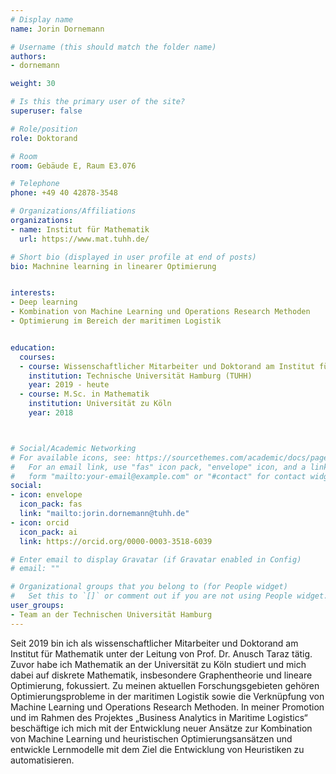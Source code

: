 ```yaml
---
# Display name
name: Jorin Dornemann

# Username (this should match the folder name)
authors:
- dornemann

weight: 30

# Is this the primary user of the site?
superuser: false

# Role/position
role: Doktorand

# Room
room: Gebäude E, Raum E3.076

# Telephone
phone: +49 40 42878-3548

# Organizations/Affiliations
organizations:
- name: Institut für Mathematik
  url: https://www.mat.tuhh.de/

# Short bio (displayed in user profile at end of posts)
bio: Machnine learning in linearer Optimierung


interests:
- Deep learning
- Kombination von Machine Learning und Operations Research Methoden
- Optimierung im Bereich der maritimen Logistik


education:
  courses:
  - course: Wissenschaftlicher Mitarbeiter und Doktorand am Institut für Mathematik
    institution: Technische Universität Hamburg (TUHH)
    year: 2019 - heute
  - course: M.Sc. in Mathematik
    institution: Universität zu Köln
    year: 2018



# Social/Academic Networking
# For available icons, see: https://sourcethemes.com/academic/docs/page-builder/#icons
#   For an email link, use "fas" icon pack, "envelope" icon, and a link in the
#   form "mailto:your-email@example.com" or "#contact" for contact widget.
social:
- icon: envelope
  icon_pack: fas
  link: "mailto:jorin.dornemann@tuhh.de"
- icon: orcid
  icon_pack: ai
  link: https://orcid.org/0000-0003-3518-6039

# Enter email to display Gravatar (if Gravatar enabled in Config)
# email: ""

# Organizational groups that you belong to (for People widget)
#   Set this to `[]` or comment out if you are not using People widget.
user_groups:
- Team an der Technischen Universität Hamburg
---
```


Seit 2019 bin ich als wissenschaftlicher Mitarbeiter und Doktorand am Institut für Mathematik unter der Leitung von Prof. Dr. Anusch Taraz tätig. Zuvor habe ich Mathematik an der Universität zu Köln studiert und mich dabei auf diskrete Mathematik, insbesondere Graphentheorie und lineare Optimierung, fokussiert. Zu meinen aktuellen Forschungsgebieten gehören Optimierungsprobleme in der maritimen Logistik sowie die Verknüpfung von Machine Learning und Operations Research Methoden. In meiner Promotion und im Rahmen des Projektes „Business Analytics in Maritime Logistics“ beschäftige ich mich mit der Entwicklung neuer Ansätze zur Kombination von Machine Learning und heuristischen Optimierungsansätzen und entwickle Lernmodelle mit dem Ziel die Entwicklung von Heuristiken zu automatisieren.
